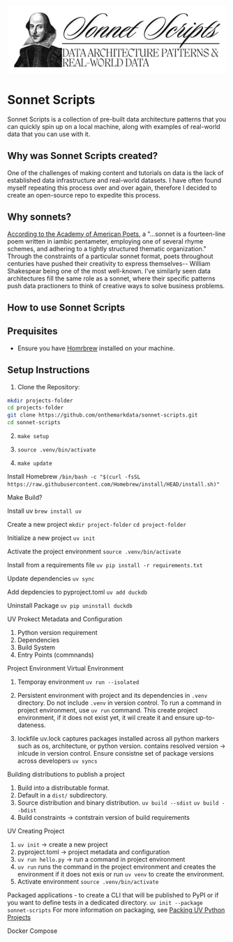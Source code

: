 ![](./assets/images/sonnet_scripts_banner.png)
# Sonnet Scripts
Sonnet Scripts is a collection of pre-built data architecture patterns that you can quickly spin up on a local machine, along with examples of real-world data that you can use with it.

## Why was Sonnet Scripts created?
One of the challenges of making content and tutorials on data is the lack of established data infrastructure and real-world datasets. I have often found myself repeating this process over and over again, therefore I decided to create an open-source repo to expedite this process.

## Why sonnets?
[According to the Academy of American Poets](https://poets.org/glossary/sonnet), a "...sonnet is a fourteen-line poem written in iambic pentameter, employing one of several rhyme schemes, and adhering to a tightly structured thematic organization." Through the constraints of a particular sonnet format, poets throughout centuries have pushed their creativity to express themselves-- William Shakespear being one of the most well-known. I've similarly seen data architectures fill the same role as a sonnet, where their specific patterns push data practioners to think of creative ways to solve business problems.



## How to use Sonnet Scripts


## Prequisites
- Ensure you have [Homrbrew](https://brew.sh/) installed on your machine.

## Setup Instructions

1. Clone the Repository:
```bash
mkdir projects-folder
cd projects-folder
git clone https://github.com/onthemarkdata/sonnet-scripts.git
cd sonnet-scripts
```

2. `make setup`

3. `source .venv/bin/activate`

4. `make update`

Install Homebrew
`/bin/bash -c "$(curl -fsSL https://raw.githubusercontent.com/Homebrew/install/HEAD/install.sh)"`


Make Build?


Install uv
`brew install uv`

Create a new project
`mkdir project-folder`
`cd project-folder`

Initialize a new project
`uv init`

Activate the project environment
`source .venv/bin/activate`

Install from a requirements file
`uv pip install -r requirements.txt`

Update dependencies
`uv sync`


Add depdencies to pyproject.toml
`uv add duckdb`





Uninstall Package
`uv pip uninstall duckdb`


UV Prokect Metadata and Configuration
1. Python version requirement
2. Dependencies
3. Build System
4. Entry Points (commnands)

Project Environment
Virtual Environment

1. Temporay environment
`uv run --isolated`

2. Persistent environment with project and its dependencies in `.venv` directory.
   Do not include `.venv` in version control. To run a command in project environment, use `uv run` command.
   This create project environment, if it does not exist yet, it wil create it and ensure up-to-dateness.

3. lockfile
    uv.lock captures packages installed across all python markers such as os, architecture, or python version.
    contains resolved version -> inlcude in version control.
    Ensure consistne set of package versions across developers
    `uv syncs`

Building distributions to publish a project

1. Build into a distributable format.
2. Default in a `dist/` subdirectory.
3. Source distribution and binary distribution.
    `uv build --sdist`
    `uv build --bdist`
4. Build constraints -> contstrain version of build requirements

UV Creating Project

1. `uv init` -> create a new project
2. pyproject.toml -> project metadata and configuration
3. `uv run hello.py` -> run a command in project environment
4. `uv run` runs the command in the project environment and creates the environment if it does not exis or run `uv venv` to create the environment.
5. Activate environment `source .venv/bin/activate`

Packaged applications - to create a CLI that will be published to PyPI or if you want to define tests in a dedicated directory.
`uv init --package sonnet-scripts`
For more information on packaging, see [Packing UV Python Projects](https://docs.astral.sh/uv/concepts/projects/init/#packaged-applications)






Docker Compose
